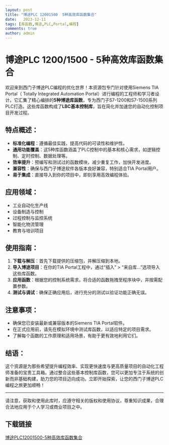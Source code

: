 ```yaml
---
layout: post
title: "博途PLC 12001500  5种高效库函数集合"
date:   2023-12-11
tags: [库函数,博途,PLC,Portal,编程]
comments: true
author: admin
---
```

# 博途PLC 1200/1500 - 5种高效库函数集合

欢迎来到西门子博途PLC编程的优化世界！本资源包专门针对使用Siemens TIA Portal（ Totally Integrated Automation Portal）进行编程的工程师和学习者设计。它汇集了精心编排的**5种博途库函数**，专为西门子S7-1200和S7-1500系列PLC打造。这些库函数构成了**LBC基本控制库**，旨在简化并加速您的自动化控制项目开发过程。

## 特点概述：
- **标准化编程**：遵循最佳实践，提高代码的可读性和维护性。
- **通用功能覆盖**：这5种库函数涵盖了PLC控制中的基本和核心需求，如逻辑控制、定时控制、数据处理等。
- **效率提升**：预编写和测试过的函数模块，减少重复工作，加快开发进度。
- **兼容性**：确保与西门子博途软件各版本良好兼容，特别适合TIA Portal用户。
- **易于集成**：直接导入到你的项目中，即刻享用高效编程体验。
  
## 应用领域：
- 工业自动化生产线
- 设备制造与控制
- 过程控制与监控系统
- 智能化物流管理
- 教育与培训项目

## 使用指南：
1. **下载与解压**：首先下载提供的压缩包，并解压缩到本地。
2. **导入博途项目**：在你的TIA Portal工程中，通过“插入” > “来自库...”选项导入这些库函数。
3. **应用函数**：根据您的控制系统需求，将合适的函数拖拽至程序块中，并按需配置参数。
4. **测试与调试**：确保正确应用后，进行充分的测试以验证功能正确无误。

## 注意事项：
- 确保您已安装最新或兼容版本的Siemens TIA Portal软件。
- 在正式应用前，请先在模拟环境中测试库函数，以适应特定的项目需求。
- 了解每个函数的工作原理和适用场景，有助于更有效地利用它们。

## 结语：
这个资源是为那些希望提升编程效率、实现更快速度与更高质量项目的自动化工程师准备的宝贵工具箱。通过整合这些基本控制库函数，您可以更加专注于系统的创新而非基础构建，助力您的项目迈向成功。立即开始探索，让您的西门子博途PLC编程之旅更加顺畅！

---

请注意，获取和使用此库时，应遵守相关的版权和使用协议，尊重知识成果，合理合法地应用于个人学习或商业项目之中。

## 下载链接

[博途PLC12001500-5种高效库函数集合](https://pan.quark.cn/s/792d7d9270b8)